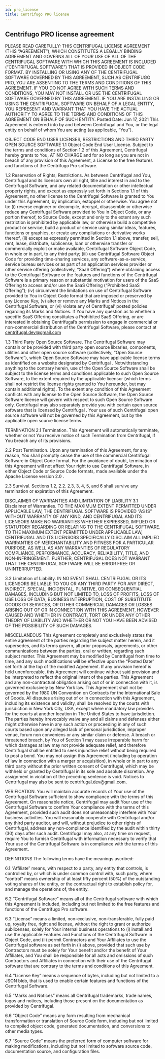 ```yaml
---
id: pro_license
title: Centrifugo PRO license
---
```


## Centrifugo PRO license agreement

PLEASE READ CAREFULLY: THIS CENTRIFUGAL LICENSE AGREEMENT (THIS “AGREEMENT”), WHICH CONSTITUTES A LEGALLY BINDING AGREEMENT AND GOVERNS ALL OF YOUR USE OF ALL OF THE CENTRIFUGAL SOFTWARE WITH WHICH THIS AGREEMENT IS INCLUDED (“CENTRIFUGAL SOFTWARE”) THAT IS PROVIDED IN OBJECT CODE FORMAT. BY INSTALLING OR USING ANY OF THE CENTRIFUGAL SOFTWARE GOVERNED BY THIS AGREEMENT, SUCH AS CENTRIFUGO PRO, YOU ARE ASSENTING TO THE TERMS AND CONDITIONS OF THIS AGREEMENT. IF YOU DO NOT AGREE WITH SUCH TERMS AND CONDITIONS, YOU MAY NOT INSTALL OR USE THE CENTRIFUGAL SOFTWARE GOVERNED BY THIS AGREEMENT. IF YOU ARE INSTALLING OR USING THE CENTRIFUGAL SOFTWARE ON BEHALF OF A LEGAL ENTITY, YOU REPRESENT AND WARRANT THAT YOU HAVE THE ACTUAL AUTHORITY TO AGREE TO THE TERMS AND CONDITIONS OF THIS AGREEMENT ON BEHALF OF SUCH ENTITY. Posted Date: Jun 17, 2021 This Agreement is entered into by and between Centrifugal and You, or the legal entity on behalf of whom You are acting (as applicable, “You”).

OBJECT CODE END USER LICENSES, RESTRICTIONS AND THIRD PARTY OPEN SOURCE SOFTWARE
1.1 Object Code End User License. Subject to the terms and conditions of Section 1.2 of this Agreement, Centrifugal hereby grants to You, AT NO CHARGE and for so long as you are not in breach of any provision of this Agreement, a License to the free features and functions of the Centrifugo Pro software.

1.2 Reservation of Rights; Restrictions. As between Centrifugal and You, Centrifugal and its licensors own all right, title and interest in and to the Centrifugal Software, and any related documentation or other intellectual property rights, and except as expressly set forth in Sections 1.1 of this Agreement, no other license to the Centrifugal Software is granted to You under this Agreement, by implication, estoppel or otherwise. You agree not to: (i) reverse engineer or decompile, decrypt, disassemble or otherwise reduce any Centrifugal Software provided to You in Object Code, or any portion thereof, to Source Code, except and only to the extent any such restriction is prohibited by applicable law, or otherwise build a competitive product or service, build a product or service using similar ideas, features, functions or graphics, or create any compilations or derivative works thereof, (ii) except as expressly permitted in Section 1.1 above, transfer, sell, rent, lease, distribute, sublicense, loan or otherwise transfer or commercially exploit or make available, Centrifugal Software Object Code, in whole or in part, to any third party; (iii) use Centrifugal Software Object Code for providing time-sharing services, any software-as-a-service, service bureau services or as part of an application services provider or other service offering (collectively, “SaaS Offering”) where obtaining access to the Centrifugal Software or the features and functions of the Centrifugal Software is a primary reason or substantial motivation for users of the SaaS Offering to access and/or use the SaaS Offering (“Prohibited SaaS Offering”); (iv) circumvent the limitations on use of Centrifugal Software provided to You in Object Code format that are imposed or preserved by any License Key, (v) alter or remove any Marks and Notices in the Centrifugal Software, or (vi) violate any of Centrifugal’ posted policies regarding its Marks and Notices. If You have any question as to whether a specific SaaS Offering constitutes a Prohibited SaaS Offering, or are interested in obtaining Centrifugal’s permission to engage in commercial or non-commercial distribution of the Centrifugal Software, please contact at centrifugal.dev@gmail.com

1.3 Third Party Open Source Software. The Centrifugal Software may contain or be provided with third party open source libraries, components, utilities and other open source software (collectively, “Open Source Software”), which Open Source Software may have applicable license terms as identified on a website designated by Centrifugal . Notwithstanding anything to the contrary herein, use of the Open Source Software shall be subject to the license terms and conditions applicable to such Open Source Software, to the extent required by the applicable licensor (which terms shall not restrict the license rights granted to You hereunder, but may contain additional rights). To the extent any condition of this Agreement conflicts with any license to the Open Source Software, the Open Source Software license will govern with respect to such Open Source Software only. Centrifugal may also separately provide you with certain open source software that is licensed by Centrifugal . Your use of such Centrifugal open source software will not be governed by this Agreement, but by the applicable open source license terms.

TERMINATION
2.1 Termination. This Agreement will automatically terminate, whether or not You receive notice of such Termination from Centrifugal, if You breach any of its provisions.

2.2 Post Termination. Upon any termination of this Agreement, for any reason, You shall promptly cease the use of the commercial Centrifugal Software in Object Code format. For the avoidance of doubt, termination of this Agreement will not affect Your right to use Centrifugal Software, in either Object Code or Source Code formats, made available under the Apache License version 2.0 .

2.3 Survival. Sections 1.2, 2.2. 2.3, 3, 4, 5, and 6 shall survive any termination or expiration of this Agreement.

DISCLAIMER OF WARRANTIES AND LIMITATION OF LIABILITY
3.1 Disclaimer of Warranties. TO THE MAXIMUM EXTENT PERMITTED UNDER APPLICABLE LAW, THE CENTRIFUGAL SOFTWARE IS PROVIDED “AS IS” WITHOUT WARRANTY OF ANY KIND, AND CENTRIFUGAL AND ITS LICENSORS MAKE NO WARRANTIES WHETHER EXPRESSED, IMPLIED OR STATUTORY REGARDING OR RELATING TO THE CENTRIFUGAL SOFTWARE. TO THE MAXIMUM EXTENT PERMITTED UNDER APPLICABLE LAW, CENTRIFUGAL AND ITS LICENSORS SPECIFICALLY DISCLAIM ALL IMPLIED WARRANTIES OF MERCHANTABILITY AND FITNESS FOR A PARTICULAR PURPOSE, AS WELL AS ANY WARRANTIES OF REGULATORY COMPLIANCE, PERFORMANCE, ACCURACY, RELIABILITY, TITLE, AND NON-INFRINGEMENT. FURTHER, CENTRIFUGAL DOES NOT WARRANT THAT THE CENTRIFUGAL SOFTWARE WILL BE ERROR FREE OR UNINTERRUPTED.

3.2 Limitation of Liability. IN NO EVENT SHALL CENTRIFUGAL OR ITS LICENSORS BE LIABLE TO YOU OR ANY THIRD PARTY FOR ANY DIRECT, INDIRECT, SPECIAL, INCIDENTAL, PUNITIVE, OR CONSEQUENTIAL DAMAGES, INCLUDING BUT NOT LIMITED TO, LOSS OF PROFITS, LOSS OF USE LOSS OF DATA, BUSINESS INTERRUPTION, COST OF SUBSTITUTE GOODS OR SERVICES, OR OTHER COMMERCIAL DAMAGES OR LOSSES ARISING OUT OF OR IN CONNECTION WITH THIS AGREEMENT, HOWEVER CAUSED AND WHETHER IN CONTRACT, TORT OR UNDER ANY OTHER THEORY OF LIABILITY AND WHETHER OR NOT YOU HAVE BEEN ADVISED OF THE POSSIBILITY OF SUCH DAMAGES.

MISCELLANEOUS This Agreement completely and exclusively states the entire agreement of the parties regarding the subject matter herein, and it supersedes, and its terms govern, all prior proposals, agreements, or other communications between the parties, oral or written, regarding such subject matter. This Agreement may be modified by Centrifugal from time to time, and any such modifications will be effective upon the “Posted Date” set forth at the top of the modified Agreement. If any provision hereof is held unenforceable, this Agreement will continue without said provision and be interpreted to reflect the original intent of the parties. This Agreement and any non-contractual obligation arising out of or in connection with it, is governed exclusively by New York law. This Agreement shall not be governed by the 1980 UN Convention on Contracts for the International Sale of Goods. All disputes arising out of or in connection with this Agreement, including its existence and validity, shall be resolved by the courts with jurisdiction in New York City, USA, except where mandatory law provides for the courts at another location in The United States to have jurisdiction. The parties hereby irrevocably waive any and all claims and defenses either might otherwise have in any such action or proceeding in any of such courts based upon any alleged lack of personal jurisdiction, improper venue, forum non conveniens or any similar claim or defense. A breach or threatened breach, by You of Section 1 may cause irreparable harm for which damages at law may not provide adequate relief, and therefore Centrifugal shall be entitled to seek injunctive relief without being required to post a bond. You may not assign this Agreement (including by operation of law in connection with a merger or acquisition), in whole or in part to any third party without the prior written consent of Centrifugal, which may be withheld or granted by Centrifugal in its sole and absolute discretion. Any assignment in violation of the preceding sentence is void. Notices to Centrifugal may also be sent to centrifugal.dev@gmail.com.

VERIFICATION. You will maintain accurate records of Your use of the Centrifugal Software sufficient to show compliance with the terms of this Agreement. On reasonable notice, Centrifugal may audit Your use of the Centrifugal Software to confirm Your compliance with the terms of this Agreement, provided such audit does not unreasonably interfere with Your business activities. You will reasonably cooperate with Centrifugal and/or any third party auditor, and will, without prejudice to other rights of Centrifugal, address any non-compliance identified by the audit within thirty (30) days after such audit. Centrifugal may also, at any time on request, require You to furnish Centrifugal with information necessary to verify that Your use of the Centrifugal Software is in compliance with the terms of this Agreement.

DEFINITIONS The following terms have the meanings ascribed:

6.1 “Affiliate” means, with respect to a party, any entity that controls, is controlled by, or which is under common control with, such party, where “control” means ownership of at least fifty percent (50%) of the outstanding voting shares of the entity, or the contractual right to establish policy for, and manage the operations of, the entity.

6.2 “Centrifugal Software” means all of the Centrifugal software with which this Agreement is included, including but not limited to the free features and functions of the Centrifugo Pro software.

6.3 “License” means a limited, non-exclusive, non-transferable, fully paid up, royalty free, right and license, without the right to grant or authorize sublicenses, solely for Your internal business operations to (i) install and use the applicable Features and Functions of the Centrifugal Software in Object Code, and (ii) permit Contractors and Your Affiliates to use the Centrifugal software as set forth in (i) above, provided that such use by Contractors must be solely for Your benefit and/or the benefit of Your Affiliates, and You shall be responsible for all acts and omissions of such Contractors and Affiliates in connection with their use of the Centrifugal software that are contrary to the terms and conditions of this Agreement.

6.4 “License Key” means a sequence of bytes, including but not limited to a JSON blob, that is used to enable certain features and functions of the Centrifugal Software.

6.5 “Marks and Notices” means all Centrifugal trademarks, trade names, logos and notices, including those present on the documentation as provided by Centrifugal.

6.6 “Object Code” means any form resulting from mechanical transformation or translation of Source Code form, including but not limited to compiled object code, generated documentation, and conversions to other media types.

6.7 “Source Code” means the preferred form of computer software for making modifications, including but not limited to software source code, documentation source, and configuration files.
